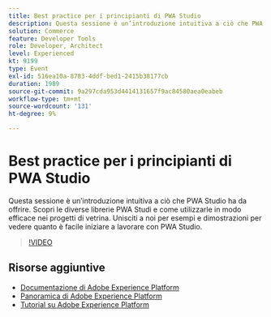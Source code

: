 ```yaml
---
title: Best practice per i principianti di PWA Studio
description: Questa sessione è un’introduzione intuitiva a ciò che PWA Studio ha da offrire. Scopri le diverse librerie PWA Studi e come utilizzarle in modo efficace nei progetti di vetrina. Unisciti a noi per esempi e dimostrazioni per vedere quanto è facile iniziare a lavorare con PWA Studio.
solution: Commerce
feature: Developer Tools
role: Developer, Architect
level: Experienced
kt: 9199
type: Event
exl-id: 516ea10a-8783-4ddf-bed1-2415b38177cb
duration: 1989
source-git-commit: 9a297cda953d4414131657f9ac84580aea0eabeb
workflow-type: tm+mt
source-wordcount: '131'
ht-degree: 9%

---
```


# Best practice per i principianti di PWA Studio

Questa sessione è un’introduzione intuitiva a ciò che PWA Studio ha da offrire.
Scopri le diverse librerie PWA Studi e come utilizzarle in modo efficace nei progetti di vetrina.
Unisciti a noi per esempi e dimostrazioni per vedere quanto è facile iniziare a lavorare con PWA Studio.

>[!VIDEO](https://video.tv.adobe.com/v/337764/?quality=12&learn=on&hidetitle=true)

## Risorse aggiuntive

- [Documentazione di Adobe Experience Platform](https://experienceleague.adobe.com/docs/experience-platform.html?lang=it)
- [Panoramica di Adobe Experience Platform](https://experienceleague.adobe.com/docs/experience-platform/landing/home.html?lang=it)
- [Tutorial su Adobe Experience Platform](https://experienceleague.adobe.com/docs/platform-learn/tutorials/overview.html?lang=it)

